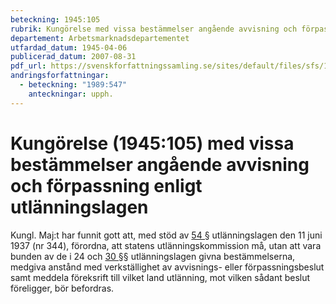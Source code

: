 ```yaml
---
beteckning: 1945:105
rubrik: Kungörelse med vissa bestämmelser angående avvisning och förpassning enligt utlänningslagen
departement: Arbetsmarknadsdepartementet
utfardad_datum: 1945-04-06
publicerad_datum: 2007-08-31
pdf_url: https://svenskforfattningssamling.se/sites/default/files/sfs/1945-04/SFS1945-105.pdf
andringsforfattningar:
  - beteckning: "1989:547"
    anteckningar: upph.
---
```


# Kungörelse (1945:105) med vissa bestämmelser angående avvisning och förpassning enligt utlänningslagen

Kungl. Maj:t har funnit gott att, med stöd av [54 §](#54) utlänningslagen den 11 juni 1937 (nr 344), förordna, att statens utlänningskommission må, utan att vara bunden av de i 24 och [30 §](#30)§ utlänningslagen givna bestämmelserna, medgiva anstånd med verkställighet av avvisnings- eller förpassningsbeslut samt meddela föreksrift till vilket land utlänning, mot vilken sådant beslut föreligger, bör befordras.